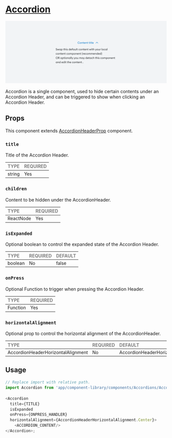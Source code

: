 # [Accordion](https://metamask-consensys.notion.site/Accordion-f43e500b92754d9bb06bc72553c44494)

![Accordion](./Accordion.png)

Accordion is a single component, used to hide certain contents under an Accordion Header, and can be triggered to show when clicking an Accordion Header.

## Props

This component extends [AccordionHeaderProp](./foundation/AccordionHeader/AccordionHeader.types.ts#L7) component.

### `title`

Title of the Accordion Header.

| <span style="color:gray;font-size:14px">TYPE</span> | <span style="color:gray;font-size:14px">REQUIRED</span> |
| :-------------------------------------------------- | :------------------------------------------------------ |
| string                                              | Yes                                                     |

### `children`

Content to be hidden under the AccordionHeader.

| <span style="color:gray;font-size:14px">TYPE</span> | <span style="color:gray;font-size:14px">REQUIRED</span> |
| :-------------------------------------------------- | :------------------------------------------------------ |
| ReactNode                                           | Yes                                                     |

### `isExpanded`

Optional boolean to control the expanded state of the Accordion Header.

| <span style="color:gray;font-size:14px">TYPE</span> | <span style="color:gray;font-size:14px">REQUIRED</span> | <span style="color:gray;font-size:14px">DEFAULT</span> |
| :-------------------------------------------------- | :------------------------------------------------------ | :----------------------------------------------------- |
| boolean    | No                                                     | false                                               |

### `onPress`

Optional Function to trigger when pressing the Accordion Header.

| <span style="color:gray;font-size:14px">TYPE</span> | <span style="color:gray;font-size:14px">REQUIRED</span> |
| :-------------------------------------------------- | :------------------------------------------------------ |
| Function                                            | Yes                                                     |

### `horizontalAlignment`

Optional prop to control the horizontal alignment of the AccordionHeader.

| <span style="color:gray;font-size:14px">TYPE</span> | <span style="color:gray;font-size:14px">REQUIRED</span> | <span style="color:gray;font-size:14px">DEFAULT</span> |
| :-------------------------------------------------- | :------------------------------------------------------ | :----------------------------------------------------- |
| AccordionHeaderHorizontalAlignment                   | No                                                     | AccordionHeaderHorizontalAlignment.Center              |

## Usage

```javascript
// Replace import with relative path.
import Accordion from 'app/component-library/components/Accordions/Accordion/Accordion';

<Accordion 
  title={TITLE} 
  isExpanded 
  onPress={ONPRESS_HANDLER}
  horizontalAlignment={AccordionHeaderHorizontalAlignment.Center}>
    <ACCORDION_CONTENT/>
</Accordion>;
```
